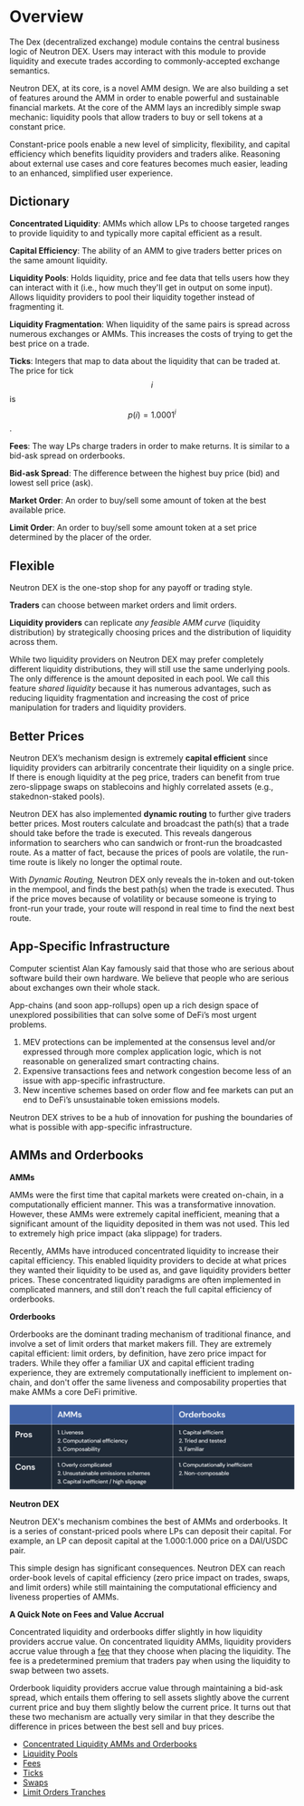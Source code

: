 # Overview

The Dex (decentralized exchange) module contains the central business logic of Neutron DEX. Users may interact with this module to provide liquidity and execute trades according to commonly-accepted exchange semantics.

Neutron DEX, at its core, is a novel AMM design. We are also building a set of features around the AMM in order to enable powerful and sustainable financial markets. At the core of the AMM lays an incredibly simple swap mechanic: liquidity pools that allow traders to buy or sell tokens at a constant price.&#x20;

Constant-price pools enable a new level of simplicity, flexibility, and capital efficiency which benefits liquidity providers and traders alike. Reasoning about external use cases and core features becomes much easier, leading to an enhanced, simplified user experience.

## Dictionary


**Concentrated Liquidity**: AMMs which allow LPs to choose targeted ranges to provide liquidity to and typically more capital efficient as a result.

**Capital Efficiency**: The ability of an AMM to give traders better prices on the same amount liquidity.

**Liquidity Pools**: Holds liquidity, price and fee data that tells users how they can interact with it (i.e., how much they'll get in output on some input). Allows liquidity providers to pool their liquidity together instead of fragmenting it.

**Liquidity Fragmentation**: When liquidity of the same pairs is spread across numerous exchanges or AMMs. This increases the costs of trying to get the best price on a trade.&#x20;

**Ticks**: Integers that map to data about the liquidity that can be traded at. The price for tick $$i$$ is $$p(i) = 1.0001^{i}$$.

**Fees**: The way LPs charge traders in order to make returns. It is similar to a bid-ask spread on orderbooks.

**Bid-ask Spread**: The difference between the highest buy price (bid) and lowest sell price (ask).

**Market Order**: An order to buy/sell some amount of token at the best available price.

**Limit Order**: An order to buy/sell some amount token at a set price determined by the placer of the order.

## **Flexible**

Neutron DEX is the one-stop shop for any payoff or trading style.

**Traders** can choose between market orders and limit orders.

**Liquidity providers** can replicate _any feasible AMM curve_ (liquidity distribution) by strategically choosing prices and the distribution of liquidity across them.

While two liquidity providers on Neutron DEX may prefer completely different liquidity distributions, they will still use the same underlying pools. The only difference is the amount deposited in each pool. We call this feature _shared liquidity_ because it has numerous advantages, such as reducing liquidity fragmentation and increasing the cost of price manipulation for traders and liquidity providers.

## **Better Prices**

Neutron DEX’s mechanism design is extremely **capital efficient** since liquidity providers can arbitrarily concentrate their liquidity on a single price. If there is enough liquidity at the peg price, traders can benefit from true zero-slippage swaps on stablecoins and highly correlated assets (e.g., stakednon-staked pools).

Neutron DEX has also implemented **dynamic routing** to further give traders better prices. Most routers calculate and broadcast the path(s) that a trade should take before the trade is executed. This reveals dangerous information to searchers who can sandwich or front-run the broadcasted route. As a matter of fact, because the prices of pools are volatile, the run-time route is likely no longer the optimal route.

With _Dynamic Routing,_ Neutron DEX only reveals the in-token and out-token in the mempool, and finds the best path(s) when the trade is executed. Thus if the price moves because of volatility or because someone is trying to front-run your trade, your route will respond in real time to find the next best route.

## App-Specific Infrastructure

Computer scientist Alan Kay famously said that those who are serious about software build their own hardware. We believe that people who are serious about exchanges own their whole stack.

App-chains (and soon app-rollups) open up a rich design space of unexplored possibilities that can solve some of DeFi’s most urgent problems.&#x20;

1. MEV protections can be implemented at the consensus level and/or expressed through more complex application logic, which is not reasonable on generalized smart contracting chains.
2. Expensive transactions fees and network congestion become less of an issue with app-specific infrastructure.&#x20;
3. New incentive schemes based on order flow and fee markets can put an end to DeFi’s unsustainable token emissions models.&#x20;

Neutron DEX strives to be a hub of innovation for pushing the boundaries of what is possible with app-specific infrastructure.


## AMMs and Orderbooks

**AMMs**

AMMs were the first time that capital markets were created on-chain, in a computationally efficient manner. This was a transformative innovation. However, these AMMs were extremely capital inefficient, meaning that a significant amount of the liquidity deposited in them was not used. This led to extremely high price impact (aka slippage) for traders.

Recently, AMMs have introduced concentrated liquidity to increase their capital efficiency. This enabled liquidity providers to decide at what prices they wanted their liquidity to be used as, and gave liquidity providers better prices. These concentrated liquidity paradigms are often implemented in complicated manners, and still don't reach the full capital efficiency of orderbooks.


**Orderbooks**

Orderbooks are the dominant trading mechanism of traditional finance, and involve a set of limit orders that market makers fill. They are extremely capital efficient: limit orders, by definition, have zero price impact for traders. While they offer a familiar UX and capital efficient trading experience, they are extremely computationally inefficient to implement on-chain, and don't offer the same liveness and composability properties that make AMMs a core DeFi primitive.

![A summary of the pros and cons of AMMs and orderbooks](/img/Dual_Chart_bg.png)

**Neutron DEX**

Neutron DEX's mechanism combines the best of AMMs and orderbooks. It is a series of constant-priced pools where LPs can deposit their capital. For example, an LP can deposit capital at the 1.000:1.000 price on a DAI/USDC pair.

This simple design has significant consequences. Neutron DEX can reach order-book levels of capital efficiency (zero price impact on trades, swaps, and limit orders) while still maintaining the computational efficiency and liveness properties of AMMs.


**A Quick Note on Fees and Value Accrual**

Concentrated liquidity and orderbooks differ slightly in how liquidity providers accrue value. On concentrated liquidity AMMs, liquidity providers accrue value through a [fee](neutron/modules/dex/overview#fees) that they choose when placing the liquidity. The fee is a predetermined premium that traders pay when using the liquidity to swap between two assets.&#x20;

Orderbook liquidity providers accrue value through maintaining a bid-ask spread, which entails them offering to sell assets slightly above the current current price and buy them slightly below the current price. It turns out that these two mechanism are actually very similar in that they describe the difference in prices between the best sell and buy prices.

* [Concentrated Liquidity AMMs and Orderbooks](docs/neutron/modules/dex/overview/concepts/amms-and-orderbooks.md)
* [Liquidity Pools](docs/neutron/modules/dex/overview/concepts/liquidity-pools.md)
* [Fees](docs/neutron/modules/dex/overview/concepts/fees.md)
* [Ticks](docs/neutron/modules/dex/overview/concepts/ticks.md)
* [Swaps](docs/neutron/modules/dex/overview/concepts/swaps.md)
* [Limit Orders Tranches](docs/neutron/modules/dex/overview/concepts/limit-order-tranches.md)
